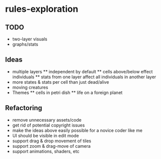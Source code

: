 # rules-exploration

## TODO

* two-layer visuals
* graphs/stats

## Ideas

* multiple layers 
** independent by default
** cells above/below effect individuals
** stats from one layer affect all individuals in another layer
* more states & stats per cell than just dead/alive
* moving creatures
* Themes
** cells in petri dish
** life on a foreign planet

## Refactoring

* remove unnecessary assets/code
* get rid of potential copyright issues
* make the ideas above easily possible for a novice coder like me
* UI should be visible in edit mode
* support drag & drop movement of tiles
* support zoom & drag-move of camera
* support animations, shaders, etc